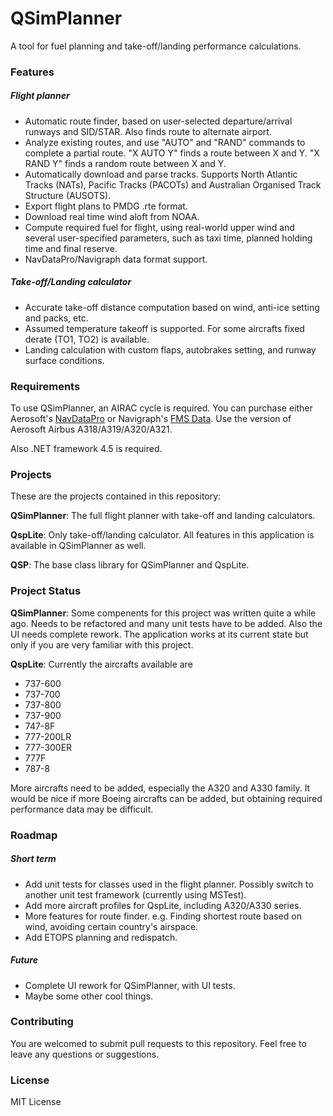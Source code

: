 # QSimPlanner
A tool for fuel planning and take-off/landing performance calculations.

### Features
##### Flight planner
- Automatic route finder, based on user-selected departure/arrival runways and SID/STAR. Also finds route to alternate airport.
- Analyze existing routes, and use "AUTO" and "RAND" commands to complete a partial route. "X AUTO Y" finds a route between X and Y. "X RAND Y" finds a random route between X and Y.
- Automatically download and parse tracks. Supports North Atlantic Tracks (NATs), Pacific Tracks (PACOTs) and Australian Organised Track Structure (AUSOTS).
- Export flight plans to PMDG .rte format.
- Download real time wind aloft from NOAA.
- Compute required fuel for flight, using real-world upper wind and several user-specified parameters, such as taxi time, planned holding time and final reserve.
- NavDataPro/Navigraph data format support.

##### Take-off/Landing calculator
- Accurate take-off distance computation based on wind, anti-ice setting and packs, etc. 
- Assumed temperature takeoff is supported. For some aircrafts fixed derate (TO1, TO2) is available.
- Landing calculation with custom flaps, autobrakes setting, and runway surface conditions.

### Requirements
To use QSimPlanner, an AIRAC cycle is required. You can purchase either Aerosoft's [NavDataPro] or Navigraph's [FMS Data]. Use the version of Aerosoft Airbus A318/A319/A320/A321.

Also .NET framework 4.5 is required.

### Projects
These are the projects contained in this repository:

**QSimPlanner**: The full flight planner with take-off and landing calculators.

**QspLite**: Only take-off/landing calculator. All features in this application is available in QSimPlanner as well.

**QSP**: The base class library for QSimPlanner and QspLite.

### Project Status
**QSimPlanner**: Some compenents for this project was written quite a while ago. Needs to be refactored and many unit tests have to be added. Also the UI needs complete rework. The application works at its current state but only if you are very familiar with this project.

**QspLite**: Currently the aircrafts available are
- 737-600
- 737-700
- 737-800
- 737-900
- 747-8F
- 777-200LR
- 777-300ER
- 777F
- 787-8

More aircrafts need to be added, especially the A320 and A330 family. It would be nice if more Boeing aircrafts can be added, but obtaining required performance data may be difficult.

### Roadmap
##### Short term
- Add unit tests for classes used in the flight planner. Possibly switch to another unit test framework (currently using MSTest).
- Add more aircraft profiles for QspLite, including A320/A330 series.
- More features for route finder. e.g. Finding shortest route based on wind,  avoiding certain country's airspace.
- Add ETOPS planning and redispatch.

##### Future
- Complete UI rework for QSimPlanner, with UI tests.
- Maybe some other cool things.

### Contributing
You are welcomed to submit pull requests to this repository. Feel free to leave any questions or suggestions.

### License
MIT License

   [NavDataPro]: <http://www.aerosoft.com/cgi-local/us/iboshop.cgi?showd,7411699320,D11688>
   [FMS Data]: <https://www.navigraph.com/FmsData.aspx>